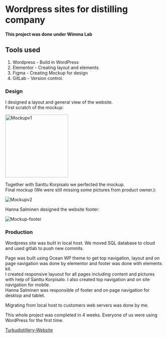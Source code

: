 # Wordpress sites for distilling company

#### This project was done under Wimma Lab

## Tools used

1. Wordpress - Build in WordPress
2. Elementor - Creating layout and elements
3. Figma - Creating Mockup for design
4. GitLab - Version control.

### Design

I designed a layout and general view of the website.  
First scratch of the mockup: 


<img src="https://user-images.githubusercontent.com/98405476/184098652-41de024f-adf5-4267-a9b1-4b570d126b9f.png" alt="Mockupv1" style="width:200px;"/>

Together with Santtu Korpisalo we perfected the mockup.  
Final mockup (We were still missing some pictures from product owner.):  

![Mockupv2](https://user-images.githubusercontent.com/98405476/184099193-dc71b174-bf7e-43b2-87cd-42b43a840e64.png)  

Hanna Salminen designed the website footer:  

![Mockup-footer](https://user-images.githubusercontent.com/98405476/184099543-1c26d45e-68f1-4a36-a145-e1904f5efb59.png)  

### Production

Wordpress site was built in local host. We moved SQL database to cloud and used gitlab to push new commits.  

Page was built using Ocean WP theme to get top navigation, layout and on page navigation was done by elementor and footer was done with elements kit.  
I created responsive layuout for all pages including content and pictures with help of Santtu Korpisalo. I also created top navigation and on site navigation for mobile.  
Hanna Salminen was responsible of footer and on page navigation for desktop and tablet.

Migrating from local host to customers web servers was done by me.

This whole project was completed in 4 weeks. Everyone of us were using WordPress for the first time.

[Turkudistillery-Website](https://turkudistillery.com/)
